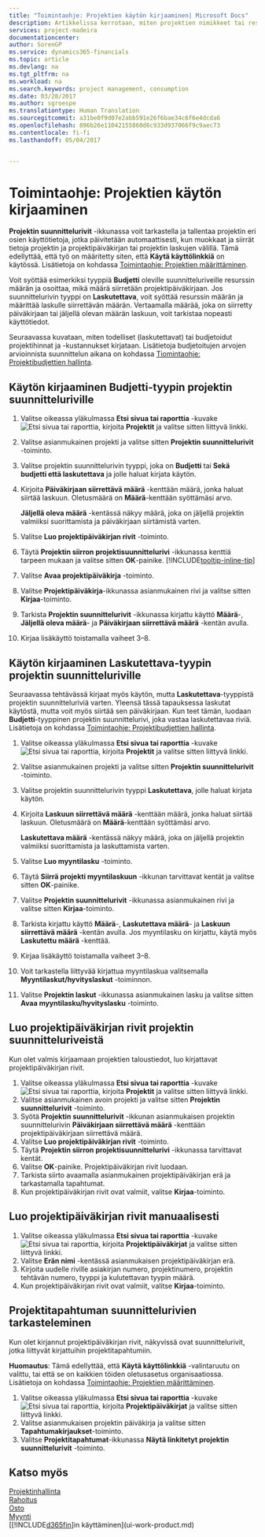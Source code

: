 ```yaml
---
title: "Toimintaohje: Projektien käytön kirjaaminen| Microsoft Docs"
description: Artikkelissa kerrotaan, miten projektien nimikkeet tai resurssit kirjataan.
services: project-madeira
documentationcenter: 
author: SorenGP
ms.service: dynamics365-financials
ms.topic: article
ms.devlang: na
ms.tgt_pltfrm: na
ms.workload: na
ms.search.keywords: project management, consumption
ms.date: 03/28/2017
ms.author: sgroespe
ms.translationtype: Human Translation
ms.sourcegitcommit: a31be0f9d07e2abb591e26f6bae34c6f6e4dcda6
ms.openlocfilehash: 896b26e11042155860d6c933d937066f9c9aec73
ms.contentlocale: fi-fi
ms.lasthandoff: 05/04/2017


---
```

# <a name="how-to-record-usage-for-jobs"></a>Toimintaohje: Projektien käytön kirjaaminen
**Projektin suunnittelurivit** -ikkunassa voit tarkastella ja tallentaa projektin eri osien käyttötietoja, jotka päivitetään automaattisesti, kun muokkaat ja siirrät tietoja projektin ja projektipäiväkirjan tai projektin laskujen välillä. Tämä edellyttää, että työ on määritetty siten, että **Käytä käyttölinkkiä** on käytössä. Lisätietoja on kohdassa [Toimintaohje: Projektien määrittäminen](projects-how-setup-jobs.md).  

Voit syöttää esimerkiksi tyyppiä **Budjetti** oleville suunnitteluriveille resurssin määrän ja osoittaa, mikä määrä siirretään projektipäiväkirjaan. Jos suunnittelurivin tyyppi on **Laskutettava**, voit syöttää resurssin määrän ja määrittää laskulle siirrettävän määrän. Vertaamalla määrää, joka on siirretty päiväkirjaan tai jäljellä olevan määrän laskuun, voit tarkistaa nopeasti käyttötiedot.

Seuraavassa kuvataan, miten todelliset (laskutettavat) tai budjetoidut projektihinnat ja -kustannukset kirjataan. Lisätietoja budjetoitujen arvojen arvioinnista suunnittelun aikana on kohdassa [Tiomintaohje: Projektibudjettien hallinta](projects-how-manage-budgets.md).

## <a name="to-record-usage-for-a-job-planning-line-of-type-budget"></a>Käytön kirjaaminen Budjetti-tyypin projektin suunnitteluriville
1. Valitse oikeassa yläkulmassa **Etsi sivua tai raporttia** -kuvake ![Etsi sivua tai raporttia](media/ui-search/search_small.png "Etsi sivua tai raporttia -kuvake"), kirjoita **Projektit** ja valitse sitten liittyvä linkki.  
2. Valitse asianmukainen projekti ja valitse sitten **Projektin suunnittelurivit** -toiminto.
3. Valitse projektin suunnittelurivin tyyppi, joka on **Budjetti** tai **Sekä budjetti että laskutettava** ja jolle haluat kirjata käytön.
4. Kirjoita **Päiväkirjaan siirrettävä määrä** -kenttään määrä, jonka haluat siirtää laskuun. Oletusmäärä on **Määrä**-kenttään syöttämäsi arvo.

    **Jäljellä oleva määrä** -kentässä näkyy määrä, joka on jäljellä projektin valmiiksi suorittamista ja päiväkirjaan siirtämistä varten.  
5. Valitse **Luo projektipäiväkirjan rivit** -toiminto.
6. Täytä **Projektin siirron projektisuunnittelurivi** -ikkunassa kenttiä tarpeen mukaan ja valitse sitten **OK**-painike. [!INCLUDE[tooltip-inline-tip](includes/tooltip-inline-tip_md.md)]
7. Valitse **Avaa projektipäiväkirja** -toiminto.  
8. Valitse **Projektipäiväkirja**-ikkunassa asianmukainen rivi ja valitse sitten **Kirjaa**-toiminto.
9. Tarkista **Projektin suunnittelurivit** -ikkunassa kirjattu käyttö **Määrä**-, **Jäljellä oleva määrä**- ja **Päiväkirjaan siirrettävä määrä** -kentän avulla.  
10. Kirjaa lisäkäyttö toistamalla vaiheet 3–8.  

## <a name="to-record-usage-for-a-job-planning-line-of-type-billable"></a>Käytön kirjaaminen Laskutettava-tyypin projektin suunnitteluriville
Seuraavassa tehtävässä kirjaat myös käytön, mutta **Laskutettava**-tyyppistä projektin suunnitteluriviä varten. Yleensä tässä tapauksessa laskutat käytöstä, mutta voit myös siirtää sen päiväkirjaan. Kun teet tämän, luodaan **Budjetti**-tyyppinen projektin suunnittelurivi, joka vastaa laskutettavaa riviä. Lisätietoja on kohdassa [Toimintaohje: Projektibudjettien hallinta](projects-how-manage-budgets.md).

1. Valitse oikeassa yläkulmassa **Etsi sivua tai raporttia** -kuvake ![Etsi sivua tai raporttia](media/ui-search/search_small.png "Etsi sivua tai raporttia -kuvake"), kirjoita **Projektit** ja valitse sitten liittyvä linkki.
2. Valitse asianmukainen projekti ja valitse sitten **Projektin suunnittelurivit** -toiminto.  
3. Valitse projektin suunnittelurivin tyyppi **Laskutettava**, jolle haluat kirjata käytön.
4. Kirjoita **Laskuun siirrettävä määrä** -kenttään määrä, jonka haluat siirtää laskuun. Oletusmäärä on **Määrä**-kenttään syöttämäsi arvo.

    **Laskutettava määrä** -kentässä näkyy määrä, joka on jäljellä projektin valmiiksi suorittamista ja laskuttamista varten.  
5. Valitse **Luo myyntilasku** -toiminto.
6. Täytä **Siirrä projekti myyntilaskuun** -ikkunan tarvittavat kentät ja valitse sitten **OK**-painike.
7. Valitse **Projektin suunnittelurivit** -ikkunassa asianmukainen rivi ja valitse sitten **Kirjaa**-toiminto.
8. Tarkista kirjattu käyttö **Määrä**-, **Laskutettava määrä**- ja **Laskuun siirrettävä määrä** -kentän avulla. Jos myyntilasku on kirjattu, käytä myös **Laskutettu määrä** -kenttää.
9. Kirjaa lisäkäyttö toistamalla vaiheet 3–8.  
10. Voit tarkastella liittyvää kirjattua myyntilaskua valitsemalla **Myyntilaskut/hyvityslaskut** -toiminnon.  
11. Valitse **Projektin laskut** -ikkunassa asianmukainen lasku ja valitse sitten **Avaa myyntilasku/hyvityslasku** -toiminto.         

## <a name="to-create-job-journal-lines-from-job-planning-lines"></a>Luo projektipäiväkirjan rivit projektin suunnitteluriveistä
Kun olet valmis kirjaamaan projektien taloustiedot, luo kirjattavat projektipäiväkirjan rivit.

1. Valitse oikeassa yläkulmassa **Etsi sivua tai raporttia** -kuvake ![Etsi sivua tai raporttia](media/ui-search/search_small.png "Etsi sivua tai raporttia -kuvake"), kirjoita **Projektit** ja valitse sitten liittyvä linkki.  
2. Valitse asianmukainen avoin projekti ja valitse sitten **Projektin suunnittelurivit** -toiminto.  
3. Syötä **Projektin suunnittelurivit** -ikkunan asianmukaisen projektin suunnittelurivin **Päiväkirjaan siirrettävä määrä** -kenttään projektipäiväkirjaan siirrettävä määrä.  
4. Valitse **Luo projektipäiväkirjan rivit** -toiminto.
5. Täytä **Projektin siirron projektisuunnittelurivi** -ikkunassa tarvittavat kentät.  
6. Valitse **OK**-painike. Projektipäiväkirjan rivit luodaan.
7. Tarkista siirto avaamalla asianmukainen projektipäiväkirjan erä ja tarkastamalla tapahtumat.  
8. Kun projektipäiväkirjan rivit ovat valmiit, valitse **Kirjaa**-toiminto.  

## <a name="to-create-job-journal-lines-manually"></a>Luo projektipäiväkirjan rivit manuaalisesti
1. Valitse oikeassa yläkulmassa **Etsi sivua tai raporttia** -kuvake ![Etsi sivua tai raporttia](media/ui-search/search_small.png "Etsi sivua tai raporttia -kuvake"), kirjoita **Projektipäiväkirjat** ja valitse sitten liittyvä linkki.  
2. Valitse **Erän nimi** -kentässä asianmukaisen projektipäiväkirjan erä.  
3. Kirjoita uudelle riville asiakirjan numero, projektinumero, projektin tehtävän numero, tyyppi ja kulutettavan tyypin määrä.  
4. Kun projektipäiväkirjan rivit ovat valmiit, valitse **Kirjaa**-toiminto.  

## <a name="to-review-planning-lines-for-a-job-ledger-entry"></a>Projektitapahtuman suunnittelurivien tarkasteleminen
Kun olet kirjannut projektipäiväkirjan rivit, näkyvissä ovat suunnittelurivit, jotka liittyvät kirjattuihin projektitapahtumiin.

**Huomautus**: Tämä edellyttää, että **Käytä käyttölinkkiä** -valintaruutu on valittu, tai että se on kaikkien töiden oletusasetus organisaatiossa. Lisätietoja on kohdassa [Toimintaohje: Projektien määrittäminen](projects-how-setup-jobs.md).  

1. Valitse oikeassa yläkulmassa **Etsi sivua tai raporttia** -kuvake ![Etsi sivua tai raporttia](media/ui-search/search_small.png "Etsi sivua tai raporttia -kuvake"), kirjoita **Projektipäiväkirjat** ja valitse sitten liittyvä linkki.  
2. Valitse asianmukaisen projektin päiväkirja ja valitse sitten **Tapahtumakirjaukset**-toiminto.  
3. Valitse **Projektitapahtumat**-ikkunassa **Näytä linkitetyt projektin suunnittelurivit** -toiminto.

## <a name="see-also"></a>Katso myös
[Projektinhallinta](projects-manage-projects.md)  
[Rahoitus](finance.md)  
[Osto](purchasing-manage-purchasing.md)         
[Myynti](sales-manage-sales.md)      
[[!INCLUDE[d365fin](includes/d365fin_md.md)]in käyttäminen](ui-work-product.md)  

